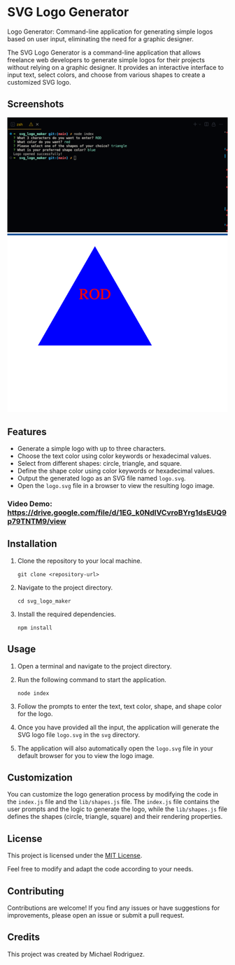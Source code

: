 
# SVG Logo Generator
Logo Generator: Command-line application for generating simple logos based on user input, eliminating the need for a graphic designer.

The SVG Logo Generator is a command-line application that allows freelance web developers to generate simple logos for their projects without relying on a graphic designer. It provides an interactive interface to input text, select colors, and choose from various shapes to create a customized SVG logo.


## Screenshots
![Screenshot 1](./Assets/Screenshot%202023-06-28%20at%2011.23.47%20PM.png)
![Screenshot 2](./Assets/Screenshot%202023-06-28%20at%2011.20.48%20PM.png)

## Features

- Generate a simple logo with up to three characters.
- Choose the text color using color keywords or hexadecimal values.
- Select from different shapes: circle, triangle, and square.
- Define the shape color using color keywords or hexadecimal values.
- Output the generated logo as an SVG file named `logo.svg`.
- Open the `logo.svg` file in a browser to view the resulting logo image.

### Video Demo: https://drive.google.com/file/d/1EG_k0NdIVCvroBYrg1dsEUQ9p79TNTM9/view

## Installation

1. Clone the repository to your local machine.
   ```shell
   git clone <repository-url>
   ```

2. Navigate to the project directory.
   ```shell
   cd svg_logo_maker
   ```

3. Install the required dependencies.
   ```shell
   npm install
   ```

## Usage

1. Open a terminal and navigate to the project directory.

2. Run the following command to start the application.
   ```shell
   node index
   ```

3. Follow the prompts to enter the text, text color, shape, and shape color for the logo.

4. Once you have provided all the input, the application will generate the SVG logo file `logo.svg` in the `svg` directory.

5. The application will also automatically open the `logo.svg` file in your default browser for you to view the logo image.

## Customization

You can customize the logo generation process by modifying the code in the `index.js` file and the `lib/shapes.js` file. The `index.js` file contains the user prompts and the logic to generate the logo, while the `lib/shapes.js` file defines the shapes (circle, triangle, square) and their rendering properties.

## License

This project is licensed under the [MIT License](LICENSE).

Feel free to modify and adapt the code according to your needs.

## Contributing

Contributions are welcome! If you find any issues or have suggestions for improvements, please open an issue or submit a pull request.

## Credits

This project was created by Michael Rodriguez.

